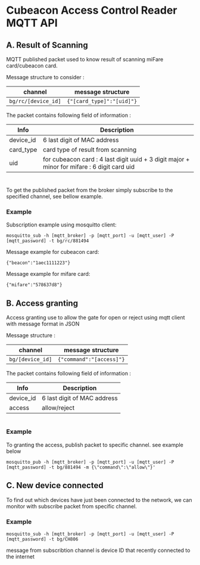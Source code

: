 # Cubeacon Access Control Reader MQTT API

## A. Result of Scanning
MQTT published packet used to know result of scanning miFare card/cubeacon card.

Message structure to consider :

|channel | message structure|
|-------|---------|
|```bg/rc/[device_id]``` | ```{"[card_type]":"[uid]"}``` |

The packet contains following field of information :

|Info | Description |
|--------|----|
| device_id | 6 last digit of MAC address |
| card_type | card type of result from scanning  |
| uid | for cubeacon card  : 4 last digit uuid + 3 digit major + minor for mifare : 6 digit card uid|
#

To get the published packet from the broker simply subscribe to the specified channel, see bellow example.
### Example 
Subscription example using mosquitto client:
```
mosquitto_sub -h [mqtt_broker] -p [mqtt_port] -u [mqtt_user] -P [mqtt_password] -t bg/rc/881494
```
Message example for cubeacon card:
```
{"beacon":"1aec1111223"}
```
Message example for mifare card:
```
{"mifare":"578637d8"}
```

## B. Access granting
Access granting use to allow the gate for open or reject using mqtt client with message format in JSON

Message structure :

|channel | message structure|
|-------|---------|
|```bg/[device_id]``` | ```{"command":"[access]"}``` |

The packet contains following field of information :

|Info | Description |
|--------|----|
| device_id | 6 last digit of MAC address |
| access | allow/reject  |
#

### Example
To granting the access, publish packet to specific channel. see example below
```
mosquitto_pub -h [mqtt_broker] -p [mqtt_port] -u [mqtt_user] -P [mqtt_password] -t bg/881494 -m {\"command\":\"allow\"}'
```

## C. New device connected
To find out which devices have just been connected to the network, we can monitor with subscribe packet from specific channel.

### Example

```
mosquitto_sub -h [mqtt_broker] -p [mqtt_port] -u [mqtt_user] -P [mqtt_password] -t bg/CH806
```
message from subscribtion channel is device ID that recently connected to the internet







